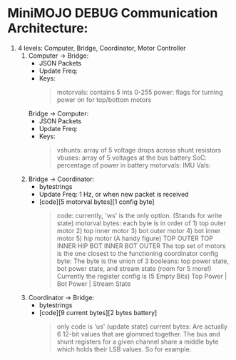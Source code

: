 # MiniMOJO DEBUG Communication Architecture: 

 1. 4 levels: Computer, Bridge, Coordinator, Motor Controller
	1. 	Computer -> Bridge:
		* 	JSON Packets
		*	Update Freq:
		* 	Keys:
			> 	motorvals: contains 5 ints 0-255
			>	power: flags for turning power on for top/bottom motors
			> 
		Bridge -> Computer:
		*	JSON Packets
		*	Update Freq:
		*	Keys:
			>	vshunts: array of 5 voltage drops across shunt resistors
			>	vbuses: array of 5 voltages at the bus
			>	battery SoC: percentage of power in battery
			>	motorvals: 
			>	IMU Vals:
	2.	Bridge -> Coordinator:
		*	bytestrings
		* 	Update Freq: 1 Hz, or when new packet is received
		*	[code][5 motorval bytes][1 config byte]
			> 	code: currently, 'ws' is the only option. (Stands for write state)
			>	motorval bytes: each byte is in order of
				1)	top outer motor
				2)	top inner motor
				3)	bot outer motor
				4) 	bot inner motor
				5)	hip motor
					(A handy figure)
						TOP OUTER
						TOP INNER
						   HIP
						BOT INNER
						BOT OUTER
			>	The top set of motors is the one closest to the functioning coordinator
			>	config byte: The byte is the union of 3 booleans: top power state, bot power state, and stream state (room for 5 more!) Currently the register config is
				(5 Empty Bits) Top Power | Bot Power | Stream State
	3.	Coordinator -> Bridge:
		*	bytestrings
		*	[code][9 current bytes][2 bytes battery]	
			>	only code is 'us' (update state)
			> 	current bytes: Are actually 6 12-bit values that are glommed together. The bus and shunt registers for a given channel share a middle byte which holds their LSB values. So for example. 





